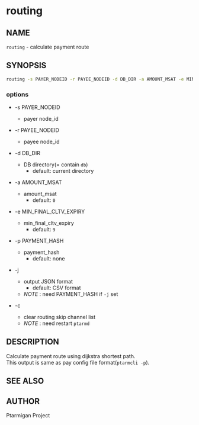 # routing

## NAME

`routing` - calculate payment route

## SYNOPSIS

```bash
routing -s PAYER_NODEID -r PAYEE_NODEID -d DB_DIR -a AMOUNT_MSAT -e MIN_FINAL_CLTV_EXPIRY -p PAYMENT_HASH [-j]
```

### options

* -s PAYER_NODEID
  * payer node_id

* -r PAYEE_NODEID
  * payee node_id

* -d DB_DIR
  * DB directory(= contain `db`)
    * default: current directory

* -a AMOUNT_MSAT
  * amount_msat
    * default: `0`

* -e MIN_FINAL_CLTV_EXPIRY
  * min_final_cltv_expiry
    * default: `9`

* -p PAYMENT_HASH
  * payment_hash
    * default: none

* -j
  * output JSON format
    * default: CSV format
  * _NOTE_ : need PAYMENT_HASH if `-j` set

* -c
  * clear routing skip channel list
  * _NOTE_ : need restart `ptarmd`

## DESCRIPTION

Calculate payment route using dijkstra shortest path.  
This output is same as pay config file format(`ptarmcli -p`).

## SEE ALSO

## AUTHOR

Ptarmigan Project

